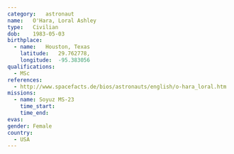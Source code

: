 ```yaml
---
category:	astronaut
name:	O'Hara, Loral Ashley
type:	Civilian
dob:	1983-05-03
birthplace:
  - name:	Houston, Texas
    latitude:	29.762778,
    longitude:	-95.383056
qualifications:
  - MSc
references:
  - http://www.spacefacts.de/bios/astronauts/english/o-hara_loral.htm
missions:
  - name: Soyuz MS-23
    time_start:
    time_end:
evas:
gender:	Female
country:
  - USA
---
```

